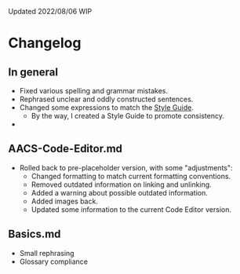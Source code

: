 Updated 2022/08/06 WIP

# Changelog

## In general
- Fixed various spelling and grammar mistakes.
- Rephrased unclear and oddly constructed sentences.
- Changed some expressions to match the [Style Guide](./glossary.md).
  - By the way, I created a Style Guide to promote consistency.
- 

## AACS-Code-Editor.md

- Rolled back to pre-placeholder version, with some "adjustments":  
  - Changed formatting to match current formatting conventions.  
  - Removed outdated information on linking and unlinking.  
  - Added a warning about possible outdated information.  
  - Added images back.
  - Updated some information to the current Code Editor version.

## Basics.md
- Small rephrasing
- Glossary compliance

